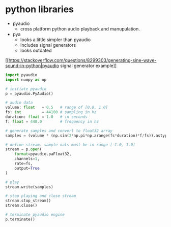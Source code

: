 # python libraries
- pyaudio
	- cross platform python audio playback and manupulation.
- pya
	- looks a little simpler than pyaudio
	- includes signal generators
	- looks outdated

[[https://stackoverflow.com/questions/8299303/generating-sine-wave-sound-in-python|pyaudio signal generator example]]
```python
import pyaudio
import numpy as np

# initiate pyaudio
p = pyaudio.PyAudio()

# audio data
volume: float   = 0.5   # range of [0.0, 1.0]
fs: int         = 44100 # sampling in hz
duration: float = 1.0   # in seconds
f: float = 440.0        # frequency in hz

# generate samples and convert to float32 array
samples = (volume * (np.sin(2*np.pi*np.arange(fs*duration)*f/fs)).astype(np.float32)).tobytes()

# define stream. sample vals must be in range [-1.0, 1.0]
stream = p.open(
	format=pyaudio.paFloat32,
	channels=1,
	rate=fs,
	output=True
)

# play
stream.write(samples)

# stop playing and close stream
stream.stop_stream()
stream.close()

# terminate pyaudio engine
p.terminate()
```
